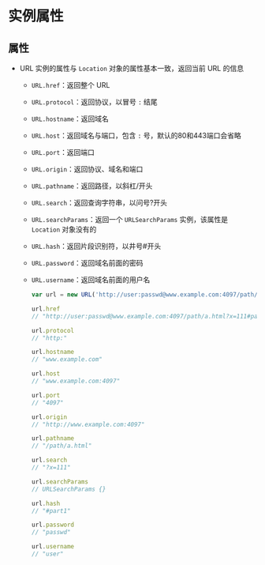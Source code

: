 # 实例属性

## 属性

+ URL 实例的属性与 `Location` 对象的属性基本一致，返回当前 URL 的信息

  - `URL.href`：返回整个 URL

  - `URL.protocol`：返回协议，以冒号 `:` 结尾

  - `URL.hostname`：返回域名

  - `URL.host`：返回域名与端口，包含 `:` 号，默认的80和443端口会省略

  - `URL.port`：返回端口

  - `URL.origin`：返回协议、域名和端口

  - `URL.pathname`：返回路径，以斜杠/开头

  - `URL.search`：返回查询字符串，以问号?开头

  - `URL.searchParams`：返回一个 `URLSearchParams` 实例，该属性是 `Location` 对象没有的

  - `URL.hash`：返回片段识别符，以井号#开头

  - `URL.password`：返回域名前面的密码

  - `URL.username`：返回域名前面的用户名

    ```js
    var url = new URL('http://user:passwd@www.example.com:4097/path/a.html?x=111#part1');

    url.href
    // "http://user:passwd@www.example.com:4097/path/a.html?x=111#part1"

    url.protocol
    // "http:"

    url.hostname
    // "www.example.com"

    url.host
    // "www.example.com:4097"

    url.port
    // "4097"

    url.origin
    // "http://www.example.com:4097"

    url.pathname
    // "/path/a.html"

    url.search
    // "?x=111"

    url.searchParams
    // URLSearchParams {}

    url.hash
    // "#part1"

    url.password
    // "passwd"

    url.username
    // "user"
    ```

